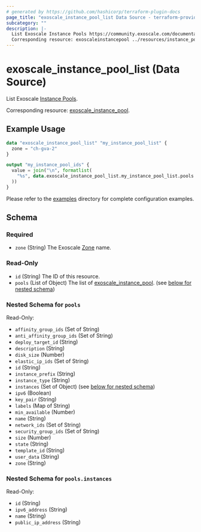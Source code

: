 ```yaml
---
# generated by https://github.com/hashicorp/terraform-plugin-docs
page_title: "exoscale_instance_pool_list Data Source - terraform-provider-exoscale"
subcategory: ""
description: |-
  List Exoscale Instance Pools https://community.exoscale.com/documentation/compute/instance-pools/.
  Corresponding resource: exoscaleinstancepool ../resources/instance_pool.md.
---
```


# exoscale_instance_pool_list (Data Source)

List Exoscale [Instance Pools](https://community.exoscale.com/documentation/compute/instance-pools/).

Corresponding resource: [exoscale_instance_pool](../resources/instance_pool.md).

## Example Usage

```terraform
data "exoscale_instance_pool_list" "my_instance_pool_list" {
  zone = "ch-gva-2"
}

output "my_instance_pool_ids" {
  value = join("\n", formatlist(
    "%s", data.exoscale_instance_pool_list.my_instance_pool_list.pools.*.id
  ))
}
```

Please refer to the [examples](https://github.com/exoscale/terraform-provider-exoscale/tree/master/examples/)
directory for complete configuration examples.

<!-- schema generated by tfplugindocs -->
## Schema

### Required

- `zone` (String) The Exoscale [Zone](https://www.exoscale.com/datacenters/) name.

### Read-Only

- `id` (String) The ID of this resource.
- `pools` (List of Object) The list of [exoscale_instance_pool](./instance_pool.md). (see [below for nested schema](#nestedatt--pools))

<a id="nestedatt--pools"></a>
### Nested Schema for `pools`

Read-Only:

- `affinity_group_ids` (Set of String)
- `anti_affinity_group_ids` (Set of String)
- `deploy_target_id` (String)
- `description` (String)
- `disk_size` (Number)
- `elastic_ip_ids` (Set of String)
- `id` (String)
- `instance_prefix` (String)
- `instance_type` (String)
- `instances` (Set of Object) (see [below for nested schema](#nestedobjatt--pools--instances))
- `ipv6` (Boolean)
- `key_pair` (String)
- `labels` (Map of String)
- `min_available` (Number)
- `name` (String)
- `network_ids` (Set of String)
- `security_group_ids` (Set of String)
- `size` (Number)
- `state` (String)
- `template_id` (String)
- `user_data` (String)
- `zone` (String)

<a id="nestedobjatt--pools--instances"></a>
### Nested Schema for `pools.instances`

Read-Only:

- `id` (String)
- `ipv6_address` (String)
- `name` (String)
- `public_ip_address` (String)


